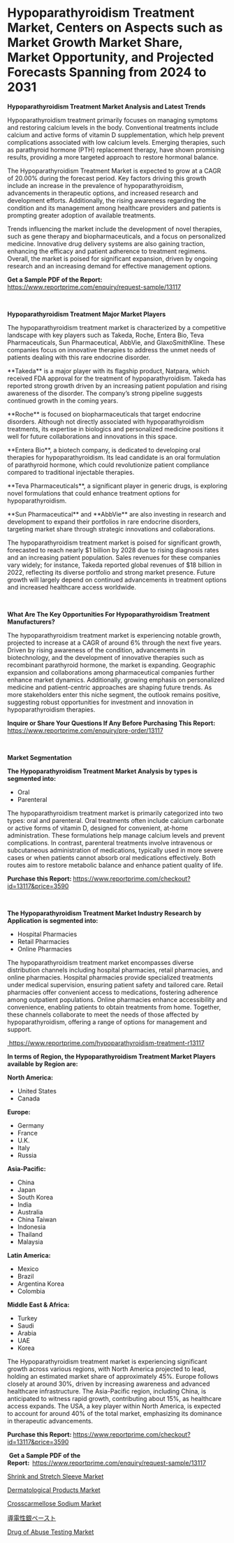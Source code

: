 <p><h1>Hypoparathyroidism Treatment Market, Centers on Aspects such as Market Growth Market Share, Market Opportunity, and Projected Forecasts Spanning from 2024 to 2031</h1></p><p><strong>Hypoparathyroidism Treatment Market Analysis and Latest Trends</strong></p>
<p><p>Hypoparathyroidism treatment primarily focuses on managing symptoms and restoring calcium levels in the body. Conventional treatments include calcium and active forms of vitamin D supplementation, which help prevent complications associated with low calcium levels. Emerging therapies, such as parathyroid hormone (PTH) replacement therapy, have shown promising results, providing a more targeted approach to restore hormonal balance. </p><p>The Hypoparathyroidism Treatment Market is expected to grow at a CAGR of 20.00% during the forecast period. Key factors driving this growth include an increase in the prevalence of hypoparathyroidism, advancements in therapeutic options, and increased research and development efforts. Additionally, the rising awareness regarding the condition and its management among healthcare providers and patients is prompting greater adoption of available treatments.</p><p>Trends influencing the market include the development of novel therapies, such as gene therapy and biopharmaceuticals, and a focus on personalized medicine. Innovative drug delivery systems are also gaining traction, enhancing the efficacy and patient adherence to treatment regimens. Overall, the market is poised for significant expansion, driven by ongoing research and an increasing demand for effective management options.</p></p>
<p><strong>Get a Sample PDF of the Report:&nbsp;</strong> <a href="https://www.reportprime.com/enquiry/request-sample/13117">https://www.reportprime.com/enquiry/request-sample/13117</a></p>
<p>&nbsp;</p>
<p><strong>Hypoparathyroidism Treatment Major Market Players</strong></p>
<p><p>The hypoparathyroidism treatment market is characterized by a competitive landscape with key players such as Takeda, Roche, Entera Bio, Teva Pharmaceuticals, Sun Pharmaceutical, AbbVie, and GlaxoSmithKline. These companies focus on innovative therapies to address the unmet needs of patients dealing with this rare endocrine disorder.</p><p>**Takeda** is a major player with its flagship product, Natpara, which received FDA approval for the treatment of hypoparathyroidism. Takeda has reported strong growth driven by an increasing patient population and rising awareness of the disorder. The company’s strong pipeline suggests continued growth in the coming years.</p><p>**Roche** is focused on biopharmaceuticals that target endocrine disorders. Although not directly associated with hypoparathyroidism treatments, its expertise in biologics and personalized medicine positions it well for future collaborations and innovations in this space.</p><p>**Entera Bio**, a biotech company, is dedicated to developing oral therapies for hypoparathyroidism. Its lead candidate is an oral formulation of parathyroid hormone, which could revolutionize patient compliance compared to traditional injectable therapies. </p><p>**Teva Pharmaceuticals**, a significant player in generic drugs, is exploring novel formulations that could enhance treatment options for hypoparathyroidism.</p><p>**Sun Pharmaceutical** and **AbbVie** are also investing in research and development to expand their portfolios in rare endocrine disorders, targeting market share through strategic innovations and collaborations.</p><p>The hypoparathyroidism treatment market is poised for significant growth, forecasted to reach nearly $1 billion by 2028 due to rising diagnosis rates and an increasing patient population. Sales revenues for these companies vary widely; for instance, Takeda reported global revenues of $18 billion in 2022, reflecting its diverse portfolio and strong market presence. Future growth will largely depend on continued advancements in treatment options and increased healthcare access worldwide.</p></p>
<p>&nbsp;</p>
<p><strong>What Are The Key Opportunities For Hypoparathyroidism Treatment Manufacturers?</strong></p>
<p><p>The hypoparathyroidism treatment market is experiencing notable growth, projected to increase at a CAGR of around 6% through the next five years. Driven by rising awareness of the condition, advancements in biotechnology, and the development of innovative therapies such as recombinant parathyroid hormone, the market is expanding. Geographic expansion and collaborations among pharmaceutical companies further enhance market dynamics. Additionally, growing emphasis on personalized medicine and patient-centric approaches are shaping future trends. As more stakeholders enter this niche segment, the outlook remains positive, suggesting robust opportunities for investment and innovation in hypoparathyroidism therapies.</p></p>
<p><strong>Inquire or Share Your Questions If Any Before Purchasing This Report:</strong> <a href="https://www.reportprime.com/enquiry/pre-order/13117">https://www.reportprime.com/enquiry/pre-order/13117</a></p>
<p>&nbsp;</p>
<p><strong>Market Segmentation</strong></p>
<p><strong>The Hypoparathyroidism Treatment Market Analysis by types is segmented into:</strong></p>
<p><ul><li>Oral</li><li>Parenteral</li></ul></p>
<p><p>The hypoparathyroidism treatment market is primarily categorized into two types: oral and parenteral. Oral treatments often include calcium carbonate or active forms of vitamin D, designed for convenient, at-home administration. These formulations help manage calcium levels and prevent complications. In contrast, parenteral treatments involve intravenous or subcutaneous administration of medications, typically used in more severe cases or when patients cannot absorb oral medications effectively. Both routes aim to restore metabolic balance and enhance patient quality of life.</p></p>
<p><strong>Purchase this Report:&nbsp;</strong><a href="https://www.reportprime.com/checkout?id=13117&price=3590">https://www.reportprime.com/checkout?id=13117&price=3590</a></p>
<p>&nbsp;</p>
<p><strong>The Hypoparathyroidism Treatment Market Industry Research by Application is segmented into:</strong></p>
<p><ul><li>Hospital Pharmacies</li><li>Retail Pharmacies</li><li>Online Pharmacies</li></ul></p>
<p><p>The hypoparathyroidism treatment market encompasses diverse distribution channels including hospital pharmacies, retail pharmacies, and online pharmacies. Hospital pharmacies provide specialized treatments under medical supervision, ensuring patient safety and tailored care. Retail pharmacies offer convenient access to medications, fostering adherence among outpatient populations. Online pharmacies enhance accessibility and convenience, enabling patients to obtain treatments from home. Together, these channels collaborate to meet the needs of those affected by hypoparathyroidism, offering a range of options for management and support.</p></p>
<p><a href="https://www.reportprime.com/hypoparathyroidism-treatment-r13117">&nbsp;https://www.reportprime.com/hypoparathyroidism-treatment-r13117</a></p>
<p><strong>In terms of Region, the Hypoparathyroidism Treatment Market Players available by Region are:</strong></p>
<p>
    <p> <strong> North America: </strong>
        <ul>
            <li>United States</li>
            <li>Canada</li>
        </ul>
        </p> 
    <p> <strong> Europe: </strong>
        <ul>
            <li>Germany</li>
            <li>France</li>
            <li>U.K.</li>
            <li>Italy</li>
            <li>Russia</li>
        </ul>
        </p> 
    <p> <strong> Asia-Pacific: </strong>
        <ul>
            <li>China</li>
            <li>Japan</li>
            <li>South Korea</li>
            <li>India</li>
            <li>Australia</li>
            <li>China Taiwan</li>
            <li>Indonesia</li>
            <li>Thailand</li>
            <li>Malaysia</li>
        </ul>
        </p> 
    <p> <strong> Latin America: </strong>
        <ul>
            <li>Mexico</li>
            <li>Brazil</li>
            <li>Argentina Korea</li>
            <li>Colombia</li>
        </ul>
        </p> 
    <p> <strong> Middle East & Africa: </strong>
        <ul>
            <li>Turkey</li>
            <li>Saudi</li>
            <li>Arabia</li>
            <li>UAE</li>
            <li>Korea</li>
        </ul>
    </p>
    </p>
<p><p>The Hypoparathyroidism treatment market is experiencing significant growth across various regions, with North America projected to lead, holding an estimated market share of approximately 45%. Europe follows closely at around 30%, driven by increasing awareness and advanced healthcare infrastructure. The Asia-Pacific region, including China, is anticipated to witness rapid growth, contributing about 15%, as healthcare access expands. The USA, a key player within North America, is expected to account for around 40% of the total market, emphasizing its dominance in therapeutic advancements.</p></p>
<p><strong>Purchase this Report: </strong><a href="https://www.reportprime.com/checkout?id=13117&price=3590">https://www.reportprime.com/checkout?id=13117&price=3590</a></p>
<p>&nbsp;<strong>Get a Sample PDF of the Report:&nbsp;&nbsp;</strong><a href="https://www.reportprime.com/enquiry/request-sample/13117">https://www.reportprime.com/enquiry/request-sample/13117</a></p>
<p><strong></strong></p>
<p><p><a href="https://issuu.com/reportprime-2/docs/shrink-and-stretch-sleeve-market-si_fa42fb2a47e10e">Shrink and Stretch Sleeve Market</a></p><p><a href="https://github.com/HobertDavis43/Market-Research-Report-List-1/blob/main/dermatological-products-market.md">Dermatological Products Market</a></p><p><a href="https://www.linkedin.com/pulse/crosscarmellose-sodium-market-evolution-global-trends-regional-qqute?trackingId=VQz8n1HFRw6klK%2FiA6xPRA%3D%3D">Crosscarmellose Sodium Market</a></p><p><a href="https://medium.com/@americahilario/conductive-silver-paste-market-%E3%81%AE%E3%82%B0%E3%83%AD%E3%83%BC%E3%83%90%E3%83%AB%E5%B8%82%E5%A0%B4%E6%A6%82%E8%A6%81%E3%81%AF-%E4%B8%96%E7%95%8C%E3%81%8A%E3%82%88%E3%81%B3%E4%B8%BB%E8%A6%81%E5%B8%82%E5%A0%B4%E3%81%AB%E3%81%8A%E3%81%91%E3%82%8B%E6%A5%AD%E7%95%8C%E3%81%AB%E5%BD%B1%E9%9F%BF%E3%82%92%E4%B8%8E%E3%81%88%E3%82%8B%E4%B8%BB%E8%A6%81%E3%81%AA%E3%83%88%E3%83%AC%E3%83%B3%E3%83%89%E3%81%AB%E3%81%A4%E3%81%84%E3%81%A6-%E7%8B%AC%E8%87%AA%E3%81%AE%E8%A6%96%E7%82%B9%E3%82%92%E6%8F%90%E4%BE%9B%E3%81%97%E3%81%BE%E3%81%99-41ae697d5595">導電性銀ペースト</a></p><p><a href="https://github.com/AshikRahman991/Market-Research-Report-List-1/blob/main/drug-of-abuse-testing-market.md">Drug of Abuse Testing Market</a></p></p>